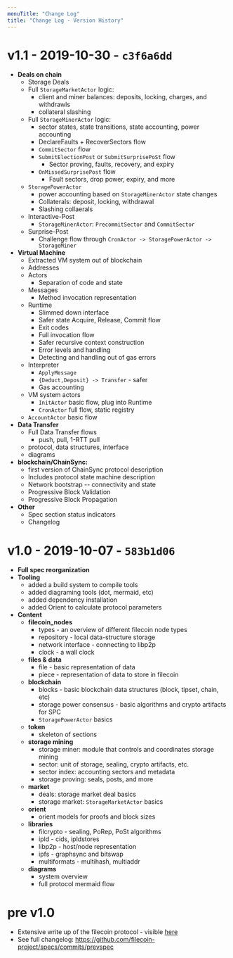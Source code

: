 ```yaml
---
menuTitle: "Change Log"
title: "Change Log - Version History"
---
```


# v1.1 - 2019-10-30 - `c3f6a6dd`

- **Deals on chain**
    - Storage Deals
    - Full `StorageMarketActor` logic:
        - client and miner balances: deposits, locking, charges, and withdrawls
        - collateral slashing
    - Full `StorageMinerActor` logic:
        - sector states, state transitions, state accounting, power accounting
        - DeclareFaults + RecoverSectors flow
        - `CommitSector` flow
        - `SubmitElectionPost` or `SubmitSurprisePoSt` flow
            - Sector proving, faults, recovery, and expiry
        - `OnMissedSurprisePost` flow
            - Fault sectors, drop power, expiry, and more
    - `StoragePowerActor`
        - power accounting based on `StorageMinerActor` state changes
        - Collaterals: deposit, locking, withdrawal
        - Slashing collaerals
    - Interactive-Post
        - `StorageMinerActor`: `PrecommitSector` and `CommitSector`
    - Surprise-Post
        - Challenge flow through `CronActor -> StoragePowerActor -> StorageMiner`
- **Virtual Machine**
    - Extracted VM system out of blockchain
    - Addresses
    - Actors
        - Separation of code and state
    - Messages
        - Method invocation representation
    - Runtime
        - Slimmed down interface
        - Safer state Acquire, Release, Commit flow
        - Exit codes
        - Full invocation flow
        - Safer recursive context construction
        - Error levels and handling
        - Detecting and handling out of gas errors
    - Interpreter
        - `ApplyMessage`
        - `{Deduct,Deposit} -> Transfer` - safer
        - Gas accounting
    - VM system actors
        - `InitActor` basic flow, plug into Runtime
        - `CronActor` full flow, static registry
    - `AccountActor` basic flow
- **Data Transfer**
    - Full Data Transfer flows
        - push, pull, 1-RTT pull
    - protocol, data structures, interface
    - diagrams
- **blockchain/ChainSync:**
    - first version of ChainSync protocol description
    - Includes protocol state machine description
    - Network bootstrap -- connectivity and state
    - Progressive Block Validation
    - Progressive Block Propagation
- **Other**
    - Spec section status indicators
    - Changelog

# v1.0 - 2019-10-07 - `583b1d06`

- **Full spec reorganization**
- **Tooling**
    - added a build system to compile tools
    - added diagraming tools (dot, mermaid, etc)
    - added dependency installation
    - added Orient to calculate protocol parameters
- **Content**
    - **filecoin_nodes**
        - types - an overview of different filecoin node types
        - repository - local data-structure storage
        - network interface - connecting to libp2p
        - clock - a wall clock
    - **files & data**
        - file - basic representation of data
        - piece - representation of data to store in filecoin
    - **blockchain**
        - blocks - basic blockchain data structures (block, tipset, chain, etc)
        - storage power consensus - basic algorithms and crypto artifacts for SPC
        - `StoragePowerActor` basics
    - **token**
        - skeleton of sections
    - **storage mining**
        - storage miner: module that controls and coordinates storage mining
        - sector: unit of storage, sealing, crypto artifacts, etc.
        - sector index: accounting sectors and metadata
        - storage proving: seals, posts, and more
    - **market**
        - deals: storage market deal basics
        - storage market: `StorageMarketActor` basics
    - **orient**
        - orient models for proofs and block sizes
    - **libraries**
        - filcrypto - sealing, PoRep, PoSt algorithms
        - ipld - cids, ipldstores
        - libp2p - host/node representation
        - ipfs - graphsync and bitswap
        - multiformats - multihash, multiaddr
    - **diagrams**
        - system overview
        - full protocol mermaid flow


# pre v1.0

- Extensive write up of the filecoin protocol - visible [here](https://github.com/filecoin-project/specs/tree/prevspec)
- See full changelog: https://github.com/filecoin-project/specs/commits/prevspec

